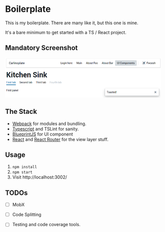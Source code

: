# Boilerplate

This is my boilerplate. There are many like it, but this one is mine.

It's a bare minimum to get started with a TS / React project.

## Mandatory Screenshot

![screenshot](screenshot.png)

## The Stack


 * [Webpack](https://webpack.github.io/) for modules and bundling.
 * [Typescript](https://www.typescriptlang.org/) and TSLint for sanity.
 * [BlueprintJS](http://blueprintjs.com/) for UI component
 * [React](https://facebook.github.io/react/) and [React Router](https://github.com/ReactTraining/react-router) for the view layer stuff.

## Usage

 1. `npm install`
 2. `npm start`
 3. Visit http://localhost:3002/

## TODOs

 - [ ] MobX
 - [ ] Code Splitting
 - [ ] Testing and code coverage tools.
 